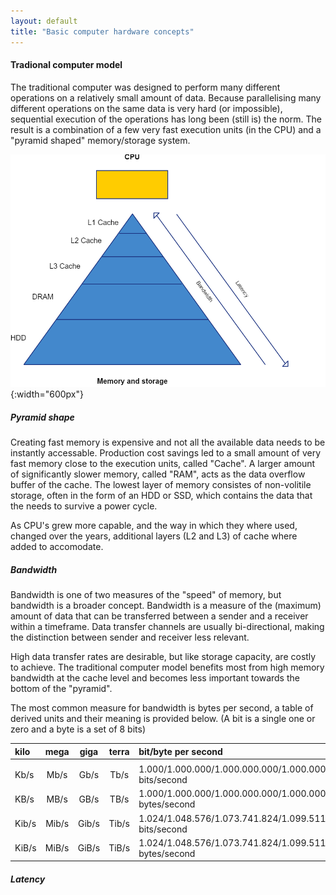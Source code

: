 ```yaml
---
layout: default
title: "Basic computer hardware concepts"
--- 
```


#### Tradional computer model

The traditional computer was designed to perform many different operations on a relatively small amount of data. Because parallelising many different operations on the same data is very hard (or impossible), sequential execution of the operations has long been (still is) the norm. The result is a combination of a few very fast execution units (in the CPU) and a "pyramid shaped" memory/storage system. 

![Piramid](../image/Traditional-computer.png){:width="600px"}

##### Pyramid shape

Creating fast memory is expensive and not all the available data needs to be instantly accessable. Production cost savings led to a small amount of very fast memory close to the execution units, called "Cache". A larger amount of significantly slower memory, called "RAM", acts as the data overflow buffer of the cache. The lowest layer of memory consistes of non-volitile storage, often in the form of an HDD or SSD, which contains the data that the needs to survive a power cycle.

As CPU's grew more capable, and the way in which they where used, changed over the years, additional layers (L2 and L3) of cache where added to accomodate.

##### Bandwidth

Bandwidth is one of two measures of the "speed" of memory, but bandwidth is a broader concept. Bandwidth is a measure of the (maximum) amount of data that can be transferred between a sender and a receiver within a timeframe. Data transfer channels are usually bi-directional, making the distinction between sender and receiver less relevant.

High data transfer rates are desirable, but like storage capacity, are costly to achieve. The traditional computer model benefits most from high memory bandwidth at the cache level and becomes less important towards the bottom of the "pyramid".

The most common measure for bandwidth is bytes per second, a table of derived units and their meaning is provided below. (A bit is a single one or zero and a byte is a set of 8 bits)

| kilo  | mega  | giga  | terra | bit/byte per second                                          |
|:------|:-----:|:-----:|:-----:|:-------------------------------------------------------------|
|       |       |       |       |                                                              |
| Kb/s  | Mb/s  | Gb/s  | Tb/s  | 1.000/1.000.000/1.000.000.000/1.000.000.000.000 bits/second  |
| KB/s  | MB/s  | GB/s  | TB/s  | 1.000/1.000.000/1.000.000.000/1.000.000.000.000 bytes/second |
| Kib/s | Mib/s | Gib/s | Tib/s | 1.024/1.048.576/1.073.741.824/1.099.511.627.776 bits/second  |
| KiB/s | MiB/s | GiB/s | TiB/s | 1.024/1.048.576/1.073.741.824/1.099.511.627.776 bytes/second |

##### Latency